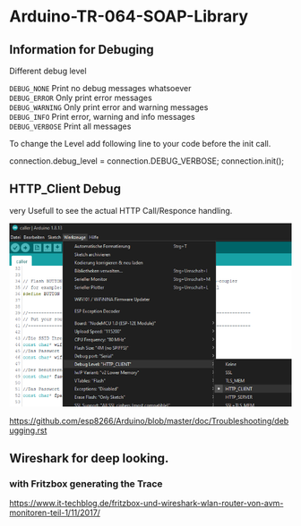 # Arduino-TR-064-SOAP-Library 
## Information for Debuging 


Different debug level

`DEBUG_NONE`         Print no debug messages whatsoever  
`DEBUG_ERROR`        Only print error messages  
`DEBUG_WARNING`      Only print error and warning messages  
`DEBUG_INFO`         Print error, warning and info messages  
`DEBUG_VERBOSE`      Print all messages  

To change the Level add following line to your code before the init call.

connection.debug_level = connection.DEBUG_VERBOSE;
connection.init();

## HTTP_Client Debug

very Usefull to see the actual HTTP Call/Responce handling.

![httpclient logo](HTTP_Client_Debug.png)

https://github.com/esp8266/Arduino/blob/master/doc/Troubleshooting/debugging.rst

## Wireshark for deep looking.

### with Fritzbox generating the Trace

https://www.it-techblog.de/fritzbox-und-wireshark-wlan-router-von-avm-monitoren-teil-1/11/2017/